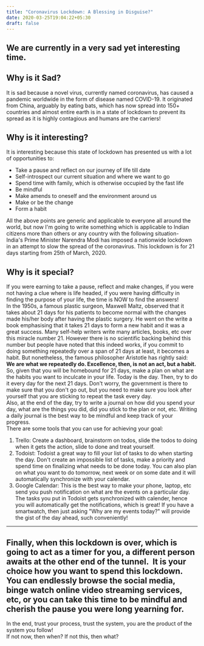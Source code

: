 ```yaml
---
title: "Coronavirus Lockdown: A Blessing in Disguise?"
date: 2020-03-25T19:04:22+05:30
draft: false
---
```


## We are currently in a very sad yet interesting time.  
## Why is it Sad? 
It is sad because a novel virus, currently named coronavirus, has caused a pandemic worldwide in the form of disease named COVID-19. It originated from China, arguably by eating bats, which has now spread into 150+ countries and almost entire earth is in a state of lockdown to prevent its spread as it is highly contagious and humans are the carriers!   
## Why is it interesting?
It is interesting because this state of lockdown has presented us with a lot of opportunities to:  
*  Take a pause and reflect on our journey of life till date  
*  Self-introspect our current situation and where we want to go  
*  Spend time with family, which is otherwise occupied by the fast life  
*  Be mindful  
*  Make amends to oneself and the environment around us  
*  Make or be the change  
*  Form a habit    

All the above points are generic and applicable to everyone all around the world, but now I'm going to write something which is applicable to Indian citizens more than others or any country with the following situation-  
India's Prime Minister Narendra Modi has imposed a nationwide lockdown in an attempt to slow the spread of the coronavirus. This lockdown is for 21 days starting from 25th of March, 2020.  
## Why is it special?  
If you were earning to take a pause, reflect and make changes, if you were not having a clue where is life headed, if you were having difficulty in finding the purpose of your life, the time is NOW to find the answers!   
In the 1950s, a famous plastic surgeon, Maxwell Maltz, observed that it takes about 21 days for his patients to become normal with the changes made his/her body after having the plastic surgery. He went on the write a book emphasising that it takes 21 days to form a new habit and it was a great success. Many self-help writers write many articles, books, etc over this miracle number 21. However there is no scientific backing behind this number but people have noted that this indeed works, if you commit to doing something repeatedly over a span of 21 days at least, it becomes a habit. But nonetheless, the famous philosopher Aristotle has rightly said:  
**We are what we repeatedly do. Excellence, then, is not an act, but a habit.**   
So, given that you will be homebound for 21 days, make a plan on what are the habits you want to inculcate in your life. Today is the day. Then, try to do it every day for the next 21 days. Don't worry, the government is there to make sure that you don't go out, but you need to make sure you look after yourself that you are sticking to repeat the task every day.  
Also, at the end of the day, try to write a journal on how did you spend your day, what are the things you did, did you stick to the plan or not, etc. Writing a daily journal is the best way to be mindful and keep track of your progress.   
There are some tools that you can use for achieving your goal:  
1. Trello: Create a dashboard, brainstorm on todos, slide the todos to doing when it gets the action, slide to done and treat yourself.   
2. Todoist: Todoist a great way to fill your list of tasks to do when starting the day. Don't create an impossible list of tasks, make a priority and spend time on finalizing what needs to be done today. You can also plan on what you want to do tomorrow, next week or on some date and it will automatically synchronize with your calendar.  
3. Google Calendar: This is the best way to make your phone, laptop, etc send you push notification on what are the events on a particular day. The tasks you put in Todoist gets synchronized with calender, hence you will automatically get the notifications, which is great! If you have a smartwatch, then just asking "Why are my events today?" will provide the gist of the day ahead, such conveniently!   
---

Finally, when this lockdown is over, which is going to act as a timer for you, a different person awaits at the other end of the tunnel. 
It is your choice how you want to spend this lockdown. You can endlessly browse the social media, binge watch online video streaming services, etc, or you can take this time to be mindful and cherish the pause you were long yearning for.  
---

In the end, trust your process, trust the system, you are the product of the system you follow!  
If not now, then when? If not this, then what?  
